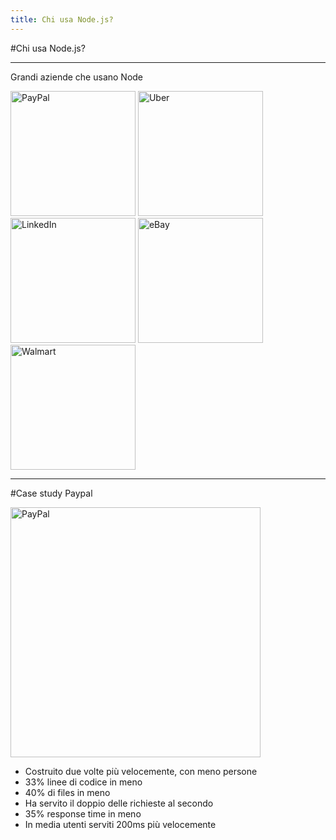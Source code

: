 ```yaml
---
title: Chi usa Node.js?
---
```


#Chi usa Node.js?

---

Grandi aziende che usano Node

<div class="row mt-5">
<div class="col-12 align-content-center">


<img src="https://cdn.pixabay.com/photo/2015/05/26/09/37/paypal-784404_960_720.png" alt="PayPal" style="width:200px;"/>
<img src="https://www.lautomobile.aci.it/fileadmin/_processed_/6/a/csm_Uber-Logo-Black_065a300ebe.jpg" alt="Uber" style="width:200px;"/>
<img src="https://upload.wikimedia.org/wikipedia/commons/thumb/0/01/LinkedIn_Logo.svg/1024px-LinkedIn_Logo.svg.png" alt="LinkedIn" style="width:200px;"/>
<img src="https://d1nqluafkq3duy.cloudfront.net/blog/wp-content/uploads/ebay_logo-650x290.png" alt="eBay" style="width:200px;"/>
<img src="https://instantpot.com/wp-content/uploads/2018/08/Walmart-logo.jpg" alt="Walmart" style="width:200px;"/>

</div>

</div>



---

#Case study Paypal

<div class="row">
<div class="col-6  align-self-center">

<img src="https://cdn.pixabay.com/photo/2015/05/26/09/37/paypal-784404_960_720.png" alt="PayPal" style="width:400px;"/>

</div>
<div class="col-6  align-self-center">

- Costruito due volte più velocemente, con meno persone
- 33%  linee di codice in meno
- 40% di files in meno
- Ha servito il doppio delle richieste al secondo
- 35% response time in meno
- In media utenti serviti 200ms più velocemente


</div>
</div>





